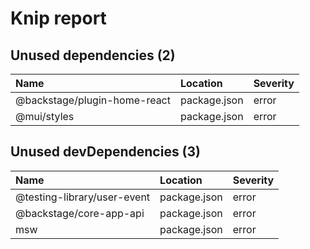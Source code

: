 # Knip report

## Unused dependencies (2)

| Name                         | Location     | Severity |
| :--------------------------- | :----------- | :------- |
| @backstage/plugin-home-react | package.json | error    |
| @mui/styles                  | package.json | error    |

## Unused devDependencies (3)

| Name                        | Location     | Severity |
| :-------------------------- | :----------- | :------- |
| @testing-library/user-event | package.json | error    |
| @backstage/core-app-api     | package.json | error    |
| msw                         | package.json | error    |


